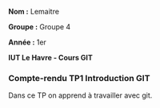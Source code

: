 **Nom :** Lemaitre 

**Groupe :** Groupe 4

**Année :** 1er

**IUT Le Havre - Cours GIT** 

### Compte-rendu TP1 Introduction GIT

Dans ce TP on apprend à travailler avec git.